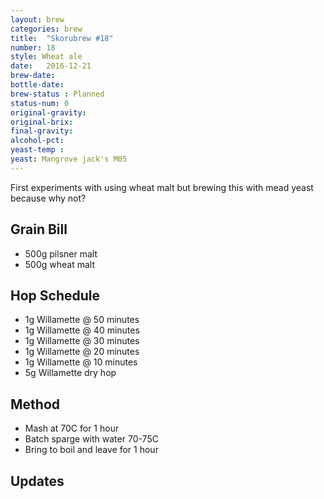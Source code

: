 ```yaml
---
layout: brew
categories: brew
title:  "Skorubrew #18"
number: 18
style: Wheat ale
date:   2016-12-21
brew-date: 
bottle-date:
brew-status : Planned
status-num: 0
original-gravity: 
original-brix: 
final-gravity:
alcohol-pct:
yeast-temp : 
yeast: Mangrove jack's M05
---
```


First experiments with using wheat malt but brewing this with mead yeast because why not?


Grain Bill
-----

* 500g pilsner malt
* 500g wheat malt


Hop Schedule
-------------

* 1g Willamette @ 50 minutes
* 1g Willamette @ 40 minutes
* 1g Willamette @ 30 minutes
* 1g Willamette @ 20 minutes
* 1g Willamette @ 10 minutes
* 5g Willamette dry hop

Method
-------

* Mash at 70C for 1 hour
* Batch sparge with water 70-75C
* Bring to boil and leave for 1 hour


Updates
-------
